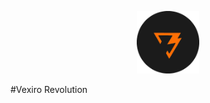 <p align="center">
  <img src="icon/icon.png" alt="Frame Hub Logo" width="100" />
</p>

#Vexiro Revolution
